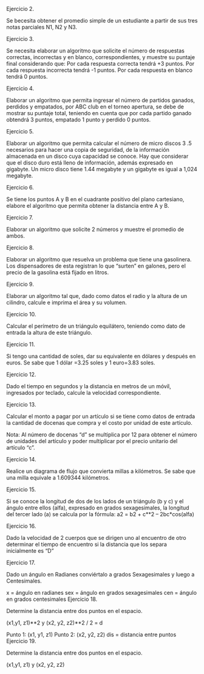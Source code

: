 

Ejercicio 2.

Se becesita obtener el promedio simple de un estudiante a partir de sus tres notas parciales N1, N2 y N3.

Ejercicio 3.

Se necesita elaborar un algoritmo que solicite el número de respuestas correctas, incorrectas y en blanco, correspondientes, y muestre su puntaje final considerando que: Por cada respuesta correcta tendrá +3 puntos. Por cada respuesta incorrecta tendrá -1 puntos. Por cada respuesta en blanco tendrá 0 puntos.

Ejercicio 4.

Elaborar un algoritmo que permita ingresar el número de partidos ganados, perdidos y empatados, por ABC club en el torneo apertura, se debe de mostrar su puntaje total, teniendo en cuenta que por cada partido ganado obtendrá 3 puntos, empatado 1 punto y perdido 0 puntos.

Ejercicio 5.

Elaborar un algoritmo que permita calcular el número de micro discos 3 .5 necesarios para hacer una copia de seguridad, de la información almacenada en un disco cuya capacidad se conoce. Hay que considerar que el disco duro está lleno de información, además expresado en gigabyte. Un micro disco tiene 1.44 megabyte y un gigabyte es igual a 1,024 megabyte.

Ejercicio 6.

Se tiene los puntos A y B en el cuadrante positivo del plano cartesiano, elabore el algoritmo que permita obtener la distancia entre A y B.

Ejercicio 7.

Elaborar un algoritmo que solicite 2 números y muestre el promedio de ambos.

Ejercicio 8.

Elaborar un algoritmo que resuelva un problema que tiene una gasolinera. Los dispensadores de esta registran lo que “surten” en galones, pero el precio de la gasolina está fijado en litros.

Ejercicio 9.

Elaborar un algoritmo tal que, dado como datos el radio y la altura de un cilindro, calcule e imprima el área y su volumen.

Ejercicio 10.

Calcular el perímetro de un triángulo equilátero, teniendo como dato de entrada la altura de este triángulo.

Ejercicio 11.

Si tengo una cantidad de soles, dar su equivalente en dólares y después en euros. Se sabe que 1 dólar =3.25 soles y 1 euro=3.83 soles.

Ejercicio 12.

Dado el tiempo en segundos y la distancia en metros de un móvil, ingresados por teclado, calcule la velocidad correspondiente.

Ejercicio 13.

Calcular el monto a pagar por un artículo si se tiene como datos de entrada la cantidad de docenas que compra y el costo por unidad de este artículo.

Nota: Al número de docenas “d” se multiplica por 12 para obtener el número de unidades del artículo y poder multiplicar por el precio unitario del artículo “c”.

Ejercicio 14.

Realice un diagrama de flujo que convierta millas a kilómetros. Se sabe que una milla equivale a 1.609344 kilómetros.

Ejercicio 15.

Si se conoce la longitud de dos de los lados de un triángulo (b y c) y el ángulo entre ellos (alfa), expresado en grados sexagesimales, la longitud del tercer lado (a) se calcula por la fórmula: a2 = b2 + c**2 – 2bc*cos(alfa)

Ejercicio 16.

Dado la velocidad de 2 cuerpos que se dirigen uno al encuentro de otro determinar el tiempo de encuentro si la distancia que los separa inicialmente es “D”

Ejercicio 17.

Dado un ángulo en Radianes conviértalo a grados Sexagesimales y luego a Centesimales.

x = ángulo en radianes
sex = ángulo en grados sexagesimales
cen = ángulo en grados centesimales
Ejercicio 18.

Determine la distancia entre dos puntos en el espacio.

(x1,y1, z1)**2 y (x2, y2, z2)**2 / 2 = d

Punto 1: (x1, y1, z1) Punto 2: (x2, y2, z2)
dis = distancia entre puntos
Ejercicio 19.

Determine la distancia entre dos puntos en el espacio.

(x1,y1, z1) y (x2, y2, z2)